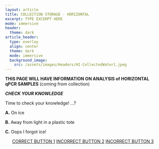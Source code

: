 ```yaml
---
layout: article
title: COLLECTION STORAGE - HORIZONTAL
excerpt: TYPE EXCERPT HERE
mode: immersive
header:
  theme: dark
article_header:
  type: overlay
  align: center
  theme: dark
  mode: immersive
  background_image:
    src: /assets/images/Headers/HI-CollectedWater1.jpeg
---
```


**THIS PAGE WILL HAVE INFORMATION ON ANALYSIS of HORIZONTAL qPCR SAMPLES**
(coming from collection)



***CHECK YOUR KNOWLEDGE***

Time to check your knowledge! ...?

**A.** On ice

**B.** Away from light in a plastic tote    

**C.** Oops I forgot ice!

<p align="center">
<a class="button button--outline-primary button--pill" href="https://maine-wodna.github.io/Filtering/FiltrationBackground">CORRECT BUTTON 1</a> <a class="button button--outline-primary button--pill" href="HorizontalFilteringBackground2">INCORRECT BUTTON 2</a> <a class="button button--outline-primary button--pill" href="HorizontalFilteringBackground2">INCORRECT BUTTON 3</a></p>